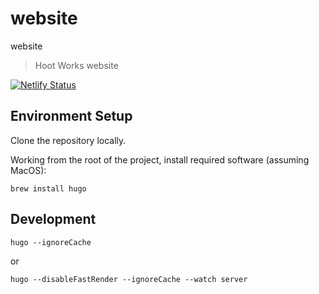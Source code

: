 # website
 website
> Hoot Works website

[![Netlify Status](https://api.netlify.com/api/v1/badges/7ff157ce-2b85-4a86-a345-7b40c9886a9b/deploy-status)](https://app.netlify.com/sites/vectronic/deploys)

## Environment Setup

Clone the repository locally.
 
Working from the root of the project, install required software (assuming MacOS):

```
brew install hugo
```

## Development

`hugo --ignoreCache`

or

`hugo --disableFastRender --ignoreCache --watch server`

